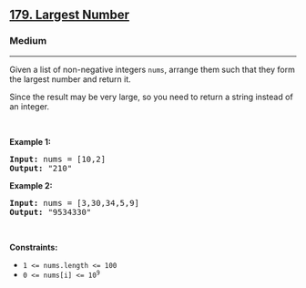 <h2><a href="https://leetcode.com/problems/largest-number/">179. Largest Number</a></h2><h3>Medium</h3><hr><div style="user-select: auto;"><p style="user-select: auto;">Given a list of non-negative integers <code style="user-select: auto;">nums</code>, arrange them such that they form the largest number and return it.</p>

<p style="user-select: auto;">Since the result may be very large, so you need to return a string instead of an integer.</p>

<p style="user-select: auto;">&nbsp;</p>
<p style="user-select: auto;"><strong class="example" style="user-select: auto;">Example 1:</strong></p>

<pre style="position: relative; user-select: auto;"><strong style="user-select: auto;">Input:</strong> nums = [10,2]
<strong style="user-select: auto;">Output:</strong> "210"
<div class="open_grepper_editor" title="Edit &amp; Save To Grepper" style="user-select: auto;"></div></pre>

<p style="user-select: auto;"><strong class="example" style="user-select: auto;">Example 2:</strong></p>

<pre style="position: relative; user-select: auto;"><strong style="user-select: auto;">Input:</strong> nums = [3,30,34,5,9]
<strong style="user-select: auto;">Output:</strong> "9534330"
<div class="open_grepper_editor" title="Edit &amp; Save To Grepper" style="user-select: auto;"></div></pre>

<p style="user-select: auto;">&nbsp;</p>
<p style="user-select: auto;"><strong style="user-select: auto;">Constraints:</strong></p>

<ul style="user-select: auto;">
	<li style="user-select: auto;"><code style="user-select: auto;">1 &lt;= nums.length &lt;= 100</code></li>
	<li style="user-select: auto;"><code style="user-select: auto;">0 &lt;= nums[i] &lt;= 10<sup style="user-select: auto;">9</sup></code></li>
</ul>
</div>